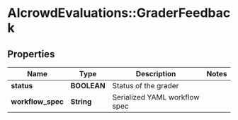 # AIcrowdEvaluations::GraderFeedback

## Properties
Name | Type | Description | Notes
------------ | ------------- | ------------- | -------------
**status** | **BOOLEAN** | Status of the grader | 
**workflow_spec** | **String** | Serialized YAML workflow spec | 


